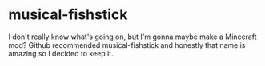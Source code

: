 # musical-fishstick
I don't really know what's going on, but I'm gonna maybe make a Minecraft mod? Github recommended musical-fishstick and honestly that name is amazing so I decided to keep it.
